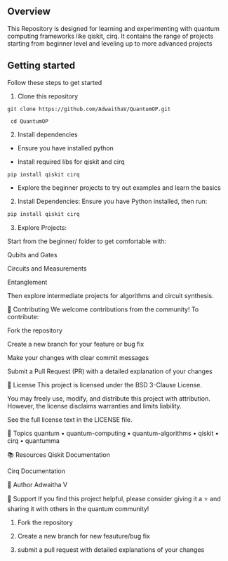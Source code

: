 ## Overview

This Repository is designed for learning and experimenting with quantum computing frameworks like qiskit, cirq. It contains the range of projects starting from beginner level and leveling up to more advanced projects

  
  

## Getting started

Follow these steps to get started

  

1. Clone this repository

  

``git clone https://github.com/AdwaithaV/QuantumOP.git``

`` cd QuantumOP``

  

2. Install dependencies

* Ensure you have installed python

* Install required libs for qiskit and cirq

``pip install qiskit cirq``

  

* Explore the beginner projects to try out examples and learn the basics

  
2. Install Dependencies:
Ensure you have Python installed, then run:

```bash
pip install qiskit cirq
```

3. Explore Projects:

Start from the beginner/ folder to get comfortable with:

Qubits and Gates

Circuits and Measurements

Entanglement

Then explore intermediate projects for algorithms and circuit synthesis.

🤝 Contributing
We welcome contributions from the community! To contribute:

Fork the repository

Create a new branch for your feature or bug fix

Make your changes with clear commit messages

Submit a Pull Request (PR) with a detailed explanation of your changes

📄 License
This project is licensed under the BSD 3-Clause License.

You may freely use, modify, and distribute this project with attribution. However, the license disclaims warranties and limits liability.

See the full license text in the LICENSE file.

🧩 Topics
quantum • quantum-computing • quantum-algorithms • qiskit • cirq • quantumma

📚 Resources
Qiskit Documentation

Cirq Documentation

👤 Author
Adwaitha V

🌟 Support
If you find this project helpful, please consider giving it a ⭐ and sharing it with others in the quantum community!



  

1. Fork the repository

2. Create a new branch for new feauture/bug fix

3. submit a pull request with detailed explanations of your changes

